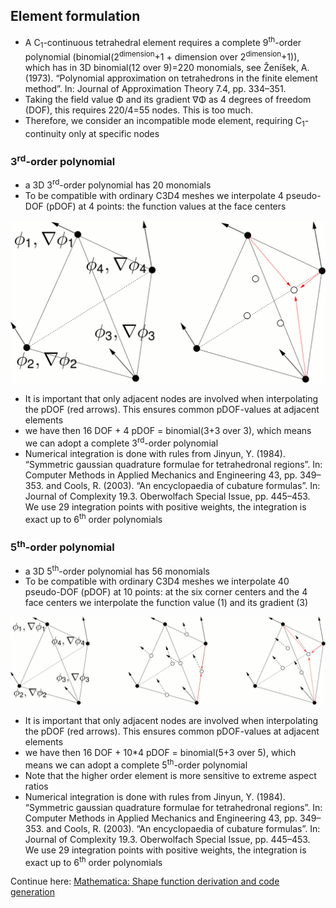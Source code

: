 ## Element formulation

- A C<sub>1</sub>-continuous tetrahedral element requires a complete 9<sup>th</sup>-order polynomial (binomial(2<sup>dimension</sup>+1 + dimension over 2<sup>dimension</sup>+1)), which has in 3D binomial(12 over 9)=220 monomials, see Ženı́šek, A. (1973). “Polynomial approximation on tetrahedrons in the finite element method”. In: Journal of Approximation Theory 7.4, pp. 334–351.
- Taking the field value &Phi; and its gradient &nabla;&Phi; as 4 degrees of freedom (DOF), this requires 220/4=55 nodes. This is too much. 
- Therefore, we consider an incompatible mode element, requiring C<sub>1</sub>-continuity only at specific nodes

### 3<sup>rd</sup>-order polynomial 
- a 3D 3<sup>rd</sup>-order polynomial has 20 monomials
- To be compatible with ordinary C3D4 meshes we interpolate 4 pseudo-DOF (pDOF) at 4 points: the function values at the  face centers

![Element formulation sketch](./element_formulation_deg3.gif "Element formulation sketch")

- It is important that only adjacent nodes are involved when interpolating the pDOF (red arrows). This ensures common pDOF-values at adjacent elements
- we have then 16 DOF + 4 pDOF = binomial(3+3 over 3), which means we can adopt a complete  3<sup>rd</sup>-order polynomial
- Numerical integration is done with rules from Jinyun, Y. (1984). “Symmetric gaussian quadrature formulae for tetrahedronal regions”. In: Computer Methods in Applied Mechanics and Engineering 43, pp. 349–353. and Cools, R. (2003). “An encyclopaedia of cubature formulas”. In: Journal of Complexity 19.3. Oberwolfach Special Issue, pp. 445–453. We use 29 integration points with positive weights, the integration is exact up to 6<sup>th</sup> order polynomials

### 5<sup>th</sup>-order polynomial 
- a 3D 5<sup>th</sup>-order polynomial has 56 monomials
- To be compatible with ordinary C3D4 meshes we interpolate 40 pseudo-DOF (pDOF) at 10 points: at the six corner centers and the 4 face centers we interpolate the function value (1) and its gradient (3)

![Element formulation sketch](./element_formulation_deg5.gif "Element formulation sketch")

- It is important that only adjacent nodes are involved when interpolating the pDOF (red arrows). This ensures common pDOF-values at adjacent elements
- we have then 16 DOF + 10*4 pDOF = binomial(5+3 over 5), which means we can adopt a complete  5<sup>th</sup>-order polynomial
- Note that the higher order element is more sensitive to extreme aspect ratios
- Numerical integration is done with rules from Jinyun, Y. (1984). “Symmetric gaussian quadrature formulae for tetrahedronal regions”. In: Computer Methods in Applied Mechanics and Engineering 43, pp. 349–353. and Cools, R. (2003). “An encyclopaedia of cubature formulas”. In: Journal of Complexity 19.3. Oberwolfach Special Issue, pp. 445–453. We use 29 integration points with positive weights, the integration is exact up to 6<sup>th</sup> order polynomials



Continue here: [Mathematica: Shape function derivation and code generation](../2_Mathematica)
